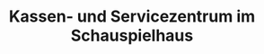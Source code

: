 ---
title: "Kassen- und Servicezentrum im Schauspielhaus"
url: /dresden/kassen-und-servicezentrum-im-schauspielhaus/
shop: Tickets
---